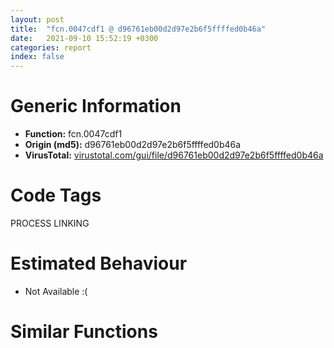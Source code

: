 ```yaml
---
layout: post
title:  "fcn.0047cdf1 @ d96761eb00d2d97e2b6f5ffffed0b46a"
date:   2021-09-10 15:52:19 +0300
categories: report
index: false
---
```


# Generic Information
- **Function:** fcn.0047cdf1
- **Origin (md5):** d96761eb00d2d97e2b6f5ffffed0b46a
- **VirusTotal:** [virustotal.com/gui/file/d96761eb00d2d97e2b6f5ffffed0b46a][virustotal_ref]

# Code Tags
<span class="tag" id="PROCESS">PROCESS</span>
<span class="tag" id="LINKING">LINKING</span>


# Estimated Behaviour
<ul><li class="bhv-desc" id="na">Not Available :(</li></ul>

# Similar Functions
<script type="text/javascript" src="https://www.gstatic.com/charts/loader.js"></script>
<script type="text/javascript">

    google.charts.load('current', {'packages':['corechart']});
    google.charts.setOnLoadCallback(drawChart);

    function drawChart() {
    var data = new google.visualization.DataTable();
        data.addColumn('number', 'X');
        data.addColumn('number', 'Y');
        data.addColumn({type: 'string', role: 'tooltip', 'p': {'html': true}});
        data.addColumn({'type': 'string', 'role': 'style'});
        
        data.addRows([
    [0, 0, '<b><a href="/report/fcn.0047cdf1@d96761eb00d2d97e2b6f5ffffed0b46a">fcn.0047cdf1</a><br>@d96761eb00d2d97e2b6f5ffffed0b46a</b><br>', 'point { fill-color: #e0440e; }'],

        ]);

    var options = {
        title: 'Similarity Plot',
        legend: 'none',
        colors: ['#dedbd9', '#e6693e', '#ec8f6e', '#f3b49f', '#f6c7b6'],
        tooltip: {isHtml: true, trigger: 'both'},
        explorer: {
        actions: ["dragToZoom", "rightClickToReset"],
        },
        chartArea: {
        width: '80%',
        height: '80%'
        },
        width: '100%',
        height: '100%'
    };

    var chart = new google.visualization.ScatterChart(document.getElementById('chart_div'));

    chart.draw(data, options);
    }
    
</script>


<div id="chart_div" style="width: 100%px; height: 100%;"></div>

# Disassembled Code
{% highlight nasm %}

push ebp
mov ebp, esp
and esp, 0xfffffff8
sub esp, 0x394
push ebx
xor eax, eax
cmp byte[ebp+0x10], al
push esi
setne al
xor ebx, ebx
push edi
mov edi, ecx
cwde
mov ecx, dword[ebp+8]
mov dword[esp+0x28], eax
shl eax, 2
mov dword[esp+0x20], edi
mov ecx, dword[ecx+4]
sub ecx, eax
mov dword[esp+0x38], ebx
mov esi, dword[ecx+4]
mov ecx, esi
call fcn.00409997
mov ecx, dword[esi+8]
mov eax, dword[ecx]
mov dword[esp+0x60], eax
mov eax, dword[ecx+4]
mov dword[esp+0x64], eax
mov eax, dword[ecx+8]
mov dword[esp+0x68], eax
mov eax, dword[ecx+0xc]
mov ecx, dword[esp+0x28]
mov dword[esp+0x6c], eax
add ecx, 0xfffffffd
inc dword[eax]
mov eax, dword[ebp+8]
mov eax, dword[eax+8]
add ecx, eax
mov eax, ecx
mov dword[esp+0x7c], ecx
cdq
sub eax, edx
mov edx, eax
sar edx, 1
mov dword[esp+0x1c], edx
lea eax, [edx+edx]
cmp eax, ecx
je off.b171
mov esi, dword[ebp+0xc]
mov ecx, esi
call fcn.00409a20
mov dword[esi+0xc], 1
mov dword[esi], ebx
mov eax, dword[edi]
push ebx
push 4
mov ecx, dword[eax+4]
add ecx, edi
call fcn.00456aa3
jmp off.b1262
lea eax, [esp+0x70]
mov dword[esp+0x7c], edx
push eax
lea eax, [esp+0x64]
mov dword[esp+0x44], 0x4bb08c
push eax
mov dword[esp+0x4c], ebx
or esi, 0xffffffff
mov dword[esp+0x50], ebx
mov dword[esp+0x54], ebx
call fcn.0047dab9
test al, al
jne off.b256
mov esi, dword[ebp+0xc]
mov ecx, esi
call fcn.00409a20
mov dword[esi+0xc], 1
mov dword[esi], ebx
mov eax, dword[edi]
push ebx
push 2
mov ecx, dword[eax+4]
add ecx, edi
call fcn.00456aa3
jmp off.b1253
push 3
pop eax
sub eax, dword[esp+0x28]
mov dword[esp+0x34], eax
mov dword[esp+0x78], ebx
mov dword[esp+0x14], ebx
cmp dword[esp+0x7c], ebx
jle off.b736
mov edi, dword[ebp+8]
shl eax, 2
mov dword[esp+0x18], eax
lea eax, [esp+0xc]
inc esi
push eax
lea ecx, [esp+0x44]
mov dword[esp+0x10], esi
call fcn.0046f835
mov eax, dword[edi+4]
mov ecx, dword[esp+0x18]
mov esi, dword[ecx+eax]
mov ecx, esi
call fcn.00409997
mov ecx, dword[esi+8]
mov esi, dword[esp+0xc]
mov dword[esp+0xc], esi
mov eax, dword[ecx]
mov dword[esp+0x50], eax
mov eax, dword[ecx+4]
mov dword[esp+0x54], eax
mov eax, dword[ecx+8]
mov dword[esp+0x58], eax
mov eax, dword[ecx+0xc]
mov dword[esp+0x5c], eax
inc dword[eax]
imul eax, esi, 0x18
mov dword[esp+0x30], eax
lea eax, [esp+eax+0xa0]
push eax
lea eax, [esp+0x54]
push eax
call fcn.0047d2f3
test al, al
je off.b1055
mov eax, dword[esp+0x30]
lea edx, [esp+0xa8]
add edx, eax
mov dword[esp+0x2c], edx
cmp dword[edx], 0x10
jne off.b688
cmp dword[esp+eax+0xac], ebx
jne off.b688
mov ecx, dword[edi+4]
mov eax, dword[esp+0x18]
mov dword[esp+0x10], ecx
mov ecx, dword[ecx+eax+4]
cmp dword[ecx+0xc], 0xc
jne off.b1033
call fcn.004689e2
mov ecx, dword[esp+0x30]
dec eax
shr eax, 2
add dword[esp+0x1c], eax
mov dword[esp+0x24], eax
inc eax
imul eax, dword[esp+ecx+0xb0]
mov ecx, dword[esp+0x1c]
add dword[esp+0x78], eax
mov eax, dword[esp+0x24]
sub ecx, eax
cmp ecx, esi
jle off.b586
imul eax, ecx, 0x18
lea ebx, [esp+0xa0]
lea edx, [esp+0xa0]
add ebx, eax
mov eax, dword[esp+0x24]
add eax, ecx
imul eax, eax, 0x18
add edx, eax
sub ecx, esi
mov dword[esp+0x3c], ecx
mov eax, ecx
push 6
mov esi, ebx
mov edi, edx
pop ecx
sub ebx, 0x18
sub edx, 0x18
rep movsd
dec eax
jne off.b554
mov esi, dword[esp+0xc]
xor ebx, ebx
mov edx, dword[esp+0x2c]
mov eax, dword[esp+0x24]
mov edi, dword[esp+0x10]
mov ecx, dword[esp+0x18]
mov ecx, dword[edi+ecx+4]
mov edi, dword[ebp+8]
cmp dword[ecx+0xc], 0xc
jne off.b611
mov ecx, dword[ecx]
jmp off.b613
mov ecx, ebx
mov ecx, dword[ecx+8]
mov dword[esp+0x10], ecx
lea ecx, [esi+1]
add ecx, eax
cmp esi, ecx
jge off.b685
mov edi, dword[esp+0x30]
sub ecx, esi
add esi, ecx
mov dword[esp+0xc], esi
mov esi, dword[esp+0x10]
mov eax, dword[esi]
lea esi, [esi+4]
mov dword[edx-8], eax
mov dword[edx], 0x10
lea edx, [edx+0x18]
mov dword[edx-0x14], ebx
mov eax, dword[esp+edi+0xb0]
mov dword[edx-0x10], eax
dec ecx
jne off.b645
mov esi, dword[esp+0xc]
mov edi, dword[ebp+8]
dec esi
jmp off.b699
mov eax, dword[esp+eax+0xb0]
add dword[esp+0x78], eax
add dword[esp+0x18], 8
lea ecx, [esp+0x50]
call fcn.00405a64
mov eax, dword[esp+0x14]
inc eax
mov dword[esp+0x14], eax
cmp eax, dword[esp+0x7c]
jl off.b295
mov edi, dword[esp+0x20]
cmp byte[ebp+0x10], 0
je off.b1105
mov eax, dword[ebp+8]
mov eax, dword[eax+4]
mov ecx, dword[eax+4]
call fcn.004689bb
mov dword[esp+0x70], eax
sub esp, 0x10
lea eax, [esp+0x50]
mov ecx, esp
push eax
call fcn.0047cc82
push 4
pop eax
sub eax, dword[esp+0x38]
push eax
push dword[ebp+8]
lea eax, [esp+0x88]
push eax
call fcn.0047dd64
mov esi, dword[esp+0x7c]
mov eax, dword[esp+0x1c]
mov dword[esp+0x7c], eax
lea eax, [esp+0x70]
push eax
call fcn.00420e48
test eax, eax
jne off.b854
push 0xffffffffffffffff
push 0x67
mov ecx, edi
call fcn.0046a0b5
push ebx
call dword[sym.imp.KERNEL32.dll_GetCurrentProcess]
push eax
call dword[sym.imp.KERNEL32.dll_TerminateProcess]
mov ecx, dword[ebp+0xc]
mov dword[esp+0x7c], esi
call fcn.0040942e
mov ecx, dword[esp+0x7c]
xor edi, edi
inc ecx
mov esi, eax
push ecx
inc edi
mov dword[esp+0x14], esi
push edi
push esi
call fcn.004091b0
add esp, 0xc
cmp dword[esp+0x80], edi
jne off.b927
push ebx
push edi
push 2
push esi
call fcn.00408ea0
add esp, 0x10
push eax
lea eax, [esp+0x8c]
push eax
call fcn.0047d95d
cmp dword[esp+0x7c], 0
jle off.b1223
mov esi, dword[esp+0x34]
shl esi, 2
mov dword[esp+0x14], esi
lea eax, [ebx+1]
push eax
push edi
push 2
push dword[esp+0x1c]
mov dword[esp+0x3c], eax
call fcn.00408ea0
mov ecx, dword[esp+0x54]
add esp, 0x10
mov dword[esp+0x34], eax
mov ecx, dword[ecx+ebx*4]
imul ecx, dword[ecx], 0x18
cmp dword[esp+ecx+0xa8], 0x10
jne off.b1186
mov ecx, dword[ebp+8]
mov ecx, dword[ecx+4]
mov ecx, dword[ecx+esi+4]
cmp dword[ecx+0xc], 0xc
jne off.b1153
push ecx
mov ecx, eax
call fcn.00409e9c
jmp off.b1202
mov esi, dword[ebp+0xc]
mov ecx, esi
call fcn.00409a20
push ebx
mov dword[esi+0xc], 1
push 5
jmp off.b1073
mov esi, dword[ebp+0xc]
mov ecx, esi
call fcn.00409a20
xor edi, edi
inc edi
push ebx
mov dword[esi+0xc], edi
push edi
mov edx, dword[esp+0x28]
mov dword[esi], ebx
mov eax, dword[edx]
mov ecx, dword[eax+4]
add ecx, edx
call fcn.00456aa3
lea ecx, [esp+0x50]
call fcn.00405a64
jmp off.b1253
push dword[ebp+8]
lea eax, [esp+0x74]
mov ecx, edi
push eax
call fcn.0047dbdc
mov dword[esp+0x38], eax
test eax, eax
jne off.b764
mov esi, dword[ebp+0xc]
mov ecx, esi
call fcn.00409a20
mov dword[esi+0xc], 1
mov dword[esi], ebx
jmp off.b1253
call fcn.004689bb
mov ebx, dword[esp+0x34]
mov esi, eax
mov ecx, ebx
call fcn.00409a20
mov dword[ebx], esi
mov esi, dword[esp+0x14]
mov dword[ebx+0xc], 7
jmp off.b1202
push eax
lea eax, [esp+0xa4]
add eax, ecx
push eax
call fcn.0047d95d
mov ebx, dword[esp+0x2c]
add esi, 8
mov dword[esp+0x14], esi
cmp ebx, dword[esp+0x7c]
jl off.b949
cmp byte[ebp+0x10], 0
jne off.b1253
mov eax, dword[ebp+8]
mov eax, dword[eax+4]
mov eax, dword[eax]
cmp dword[eax+0xc], 4
jne off.b1253
push dword[esp+0x38]
call dword[sym.imp.KERNEL32.dll_FreeLibrary]
lea ecx, [esp+0x40]
call fcn.0047cd60
lea ecx, [esp+0x60]
call fcn.00405a64
pop edi
pop esi
xor eax, eax
pop ebx
mov esp, ebp
pop ebp
ret 0xc

{% endhighlight %}

[virustotal_ref]: https://www.virustotal.com/gui/file/d96761eb00d2d97e2b6f5ffffed0b46a